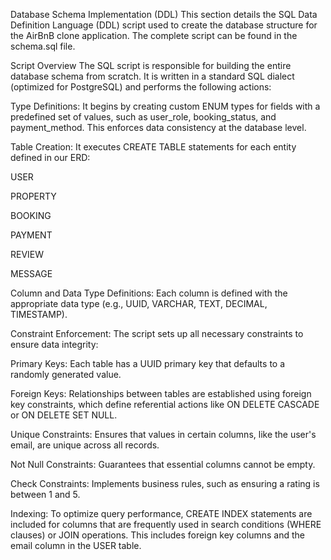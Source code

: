 Database Schema Implementation (DDL)
This section details the SQL Data Definition Language (DDL) script used to create the database structure for the AirBnB clone application. The complete script can be found in the schema.sql file.

Script Overview
The SQL script is responsible for building the entire database schema from scratch. It is written in a standard SQL dialect (optimized for PostgreSQL) and performs the following actions:

Type Definitions: It begins by creating custom ENUM types for fields with a predefined set of values, such as user_role, booking_status, and payment_method. This enforces data consistency at the database level.

Table Creation: It executes CREATE TABLE statements for each entity defined in our ERD:

USER

PROPERTY

BOOKING

PAYMENT

REVIEW

MESSAGE

Column and Data Type Definitions: Each column is defined with the appropriate data type (e.g., UUID, VARCHAR, TEXT, DECIMAL, TIMESTAMP).

Constraint Enforcement: The script sets up all necessary constraints to ensure data integrity:

Primary Keys: Each table has a UUID primary key that defaults to a randomly generated value.

Foreign Keys: Relationships between tables are established using foreign key constraints, which define referential actions like ON DELETE CASCADE or ON DELETE SET NULL.

Unique Constraints: Ensures that values in certain columns, like the user's email, are unique across all records.

Not Null Constraints: Guarantees that essential columns cannot be empty.

Check Constraints: Implements business rules, such as ensuring a rating is between 1 and 5.

Indexing: To optimize query performance, CREATE INDEX statements are included for columns that are frequently used in search conditions (WHERE clauses) or JOIN operations. This includes foreign key columns and the email column in the USER table.
